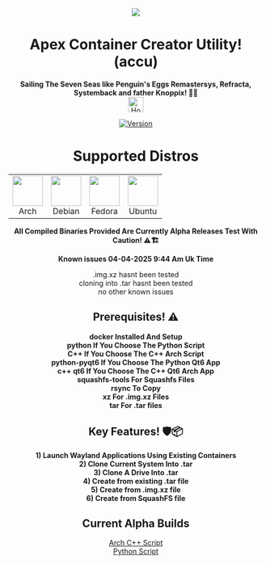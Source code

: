<p align="center">
  <img src="https://i.postimg.cc/JhMRf2RZ/claudemods-03-17-2025.gif">
</p>

<h1 align="center">Apex Container Creator Utility! (accu)</h1>

<div align="center">
 <strong>Sailing The Seven Seas like Penguin's Eggs Remastersys, Refracta, Systemback and father Knoppix! 🚢🌊</strong><br>

 
<div align="center">
  <a href="https://www.deepseek.com/" target="_blank">
    <img alt="Homepage" src="https://i.postimg.cc/Hs2vbbZ8/Deep-Seek-Homepage.png" style="height: 30px; width: auto;">
  </a>
  
[![Version](https://img.shields.io/github/v/release/claudemods/ACCU?color=FFD700&label=Latest%20Release&style=for-the-badge)](https://github.com/claudemods/ACCU/releases/tag/Alpha-Builds-05%2F04%2F2025)



<h1 align="center">Supported Distros</h1>

<div align="center">

<!-- Alphabetical Logo Grid with Arch First -->
| | | | |
|:---:|:---:|:---:|:---:|
| <img src="https://i.postimg.cc/7YK0GmMK/archlinux-logo.png" width="60"><br>Arch | <img src="https://upload.wikimedia.org/wikipedia/commons/thumb/4/4a/Debian-OpenLogo.svg/120px-Debian-OpenLogo.svg.png" width="60"><br>Debian | <img src="https://upload.wikimedia.org/wikipedia/commons/thumb/4/41/Fedora_icon_%282021%29.svg/120px-Fedora_icon_%282021%29.svg.png" width="60"><br>Fedora | <img src="https://upload.wikimedia.org/wikipedia/commons/thumb/a/ab/Logo-ubuntu_cof-orange-hex.svg/120px-Logo-ubuntu_cof-orange-hex.svg.png" width="60"><br>Ubuntu |

</div>


<strong> All Compiled Binaries Provided Are Currently Alpha Releases Test With Caution! ⚠️🏗️</strong><br>

  <strong>Known issues 04-04-2025 9:44 Am Uk Time</strong><br>

<div align="center">
.img.xz hasnt been tested

<div align="center">
cloning into .tar hasnt been tested

<div align="center">
no other known issues


<h2 align="center">Prerequisites! ⚠️</h2>
<p align="center">
  <strong>docker Installed And Setup</strong><br>
  <strong>python If You Choose The Python Script</strong><br>
  <strong>C++ If You Choose The C++ Arch Script</strong><br>
  <strong>python-pyqt6 If You Choose The Python Qt6 App</strong><br>
  <strong>c++ qt6 If You Choose The C++ Qt6 Arch App</strong><br>
  <strong>squashfs-tools For Squashfs Files</strong><br>
  <strong>rsync To Copy</strong><br>
  <strong>xz For .img.xz Files</strong><br>
  <strong>tar For .tar files</strong>
</p>

<h2 align="center">Key Features! 🛡️📦</h2>
<p align="center">
  <strong>1) Launch Wayland Applications Using Existing Containers</strong><br>
  <strong>2) Clone Current System Into .tar</strong><br>
  <strong>3) Clone A Drive Into .tar</strong><br>
  <strong>4) Create from existing .tar file</strong><br>
  <strong>5) Create from .img.xz file</strong><br>
  <strong>6) Create from SquashFS file</strong>
</p>

<h2 align="center">Current Alpha Builds</h2>
<p align="center">
  <a href="https://github.com/claudemods/ACCU/tree/main/C%2B%2B%20Script/Unstable%2004-04-2025">Arch C++ Script</a><br>
  <a href="https://github.com/claudemods/ACCU/tree/main/Universal%20Script/Unstable%2004-04-2025">Python Script</a>
</p>
